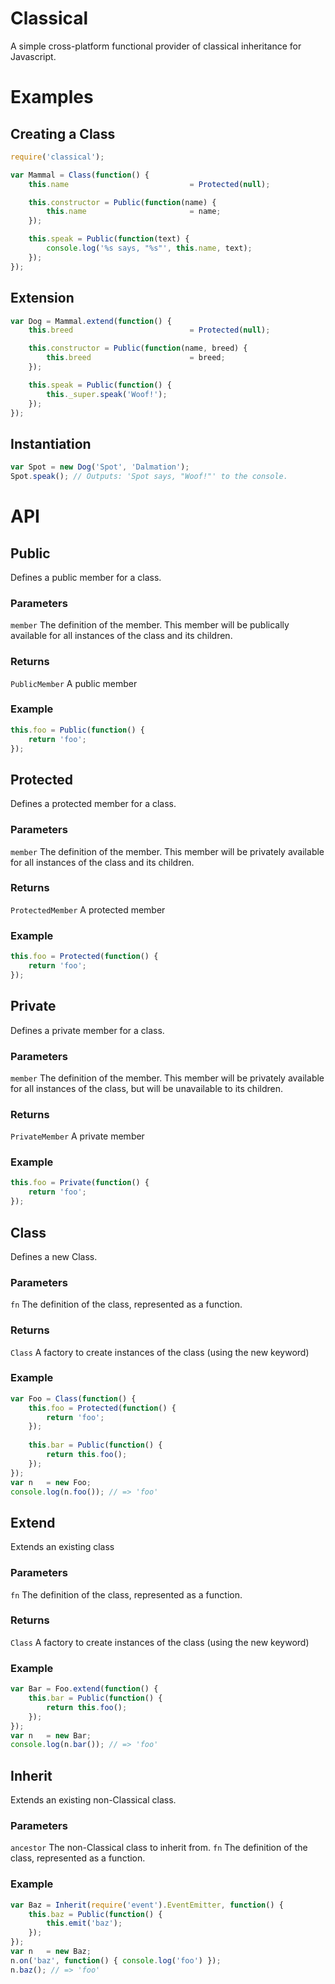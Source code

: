 # Classical
A simple cross-platform functional provider of classical inheritance for Javascript.

# Examples
## Creating a Class
```javascript
require('classical');

var Mammal = Class(function() {
    this.name                           = Protected(null);

    this.constructor = Public(function(name) {
        this.name                       = name;
    });

    this.speak = Public(function(text) {
        console.log('%s says, "%s"', this.name, text);
    });
});
```

## Extension
```javascript
var Dog = Mammal.extend(function() {
    this.breed                          = Protected(null);

    this.constructor = Public(function(name, breed) {
        this.breed                      = breed;
    });

    this.speak = Public(function() {
        this._super.speak('Woof!');
    });
});
```

## Instantiation
```javascript
var Spot = new Dog('Spot', 'Dalmation');
Spot.speak(); // Outputs: 'Spot says, "Woof!"' to the console.
```

# API
## Public
Defines a public member for a class.

### Parameters
```member```        The definition of the member.  This member will be publically available 
                    for all instances of the class and its children.

### Returns
```PublicMember```  A public member 

### Example
```javascript
this.foo = Public(function() {
    return 'foo';
});
```

## Protected
Defines a protected member for a class.

### Parameters
```member```        The definition of the member.  This member will be privately available for
                    all instances of the class and its children.

### Returns
```ProtectedMember```   A protected member

### Example
```javascript
this.foo = Protected(function() {
    return 'foo';
});
```

## Private
Defines a private member for a class.

### Parameters
```member```        The definition of the member.  This member will be privately available for
                    all instances of the class, but will be unavailable to its children.

### Returns
```PrivateMember``` A private member

### Example
```javascript
this.foo = Private(function() {
    return 'foo';
});
```

## Class
Defines a new Class.

### Parameters
```fn```            The definition of the class, represented as a function.

### Returns
```Class```         A factory to create instances of the class (using the new keyword)

### Example
```javascript
var Foo = Class(function() {
    this.foo = Protected(function() {
        return 'foo';
    });
    
    this.bar = Public(function() {
        return this.foo();
    });
});
var n   = new Foo;
console.log(n.foo()); // => 'foo'
```

## Extend
Extends an existing class

### Parameters
```fn```            The definition of the class, represented as a function.

### Returns
```Class```         A factory to create instances of the class (using the new keyword)

### Example
```javascript
var Bar = Foo.extend(function() {
    this.bar = Public(function() {
        return this.foo();
    });
});
var n   = new Bar;
console.log(n.bar()); // => 'foo'
```


## Inherit
Extends an existing non-Classical class.

### Parameters
```ancestor```      The non-Classical class to inherit from.
```fn```            The definition of the class, represented as a function.

### Example
```javascript
var Baz = Inherit(require('event').EventEmitter, function() {
    this.baz = Public(function() {
        this.emit('baz');
    });
});
var n   = new Baz;
n.on('baz', function() { console.log('foo') });
n.baz(); // => 'foo'
```